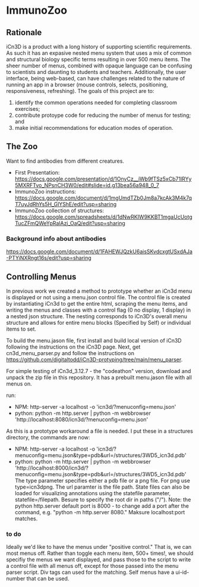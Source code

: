 # ImmunoZoo
## Rationale
iCn3D is a product with a long history of supporting scientific requirements. As such it has an expasive nested menu system that uses a mix of common and structural biology specific terms resulting in over 500 menu items. The sheer number of menus, combined with opaque language can be confusing to scientists and daunting to students and teachers. Additionally, the user interface, being web-based, can have challenges related to the nature of running an app in a browser (mouse controls, selects, positioning, responsiveness, refreshing). The goals of this project are to: 
1. identify the common operations needed for completing classroom exercises; 
2. contribute protoype code for reducing the number of menus for testing; and
3. make initial recommendations for education modes of operation.   

## The Zoo
Want to find antibodies from different creatures. 
* First Presentation:  https://docs.google.com/presentation/d/1OnyCz__iWb9fTSz5xCb71lRYy5MXRFTvo_NPsnCH3W0/edit#slide=id.g13bea56a948_0_7
* ImmunoZoo instructions: https://docs.google.com/document/d/1mgUmdTZb0Jm8a7kcAk3M4k7qT7uyJdRhYs5H_GlYShE/edit?usp=sharing
* ImmunoZoo collection of structures: https://docs.google.com/spreadsheets/d/1dNwRKIW9KKBT1mgaUcUotgTucZFmQWeYpRalAzj_OaQ/edit?usp=sharing

### Background info about antibodies
https://docs.google.com/document/d/1FAHEWJQzkU6aisSKvdcxgtUSxdAJa-PTYiNXRngt16s/edit?usp=sharing

## Controlling Menus
In previous work we created a method to prototype whether an iCn3d menu is displayed or not using a menu.json control file. The control file is created by instantiating iCn3d to get the entire html, scraping the menu items, and writing the menus and classes with a control flag (0 no display, 1 display) in a nested json structure. The nesting corresponds to iCn3D's overall menu structure and allows for entire menu blocks (Specified by Self) or individual items to set.  

To build the menu.jason file, first install and build local version of iCn3D following the instructions on the iCn3D page. 
Next, get cn3d_menu_parser.py and follow the instructions on https://github.com/digitaltodd/iCn3D-protyping/tree/main/menu_parser. 

For simple testing of iCn3d_3.12.7 - the "codeathon" version, download and unpack the zip file in this repository. It has a prebuilt menu.jason file with all menus on. 

run: 
* NPM:  http-server -a localhost -o 'icn3d/?menuconfig=menu.json'
* python: python -m http.server | python -m webbrowser 'http://localhost:8080/icn3d/?menuconfig=menu.json'

As this is a prototype workaround a file is needed. I put these in a structures directory, the commands are now:
* NPM:  http-server -a localhost -o 'icn3d/?menuconfig=menu.json&type=pdb&url=/structures/3WD5_icn3d.pdb'
* python: python -m http.server | python -m webbrowser 'http://localhost:8000/icn3d/?menuconfig=menu.json&type=pdb&url=/structures/3WD5_icn3d.pdb'
The type parameter specifies either a pdb file or a png file. For png use type=icn3dpng. The url paramter is the file path. State files can also be loaded for visualizing annotations using the statefile parameter, statefile=/filepath. Besure to specify the root dir in paths ("/"). 
Note: the python http.server default port is 8000 - to change add a port after the command, e.g. "python -m http.server 8080." Maksure localhost:port matches. 

### to do
Ideally we'd like to have the menus under "positive control." That is, we can most menus off. Rather than toggle each menu item, 500+ times!, we should specifiy the menus we want displayed, and pass those to the script to write a control file with all menus off, except for those passed into the menu parser script. Div tags can used for the matching. Self menus have a ui-id-number that can be used.  



